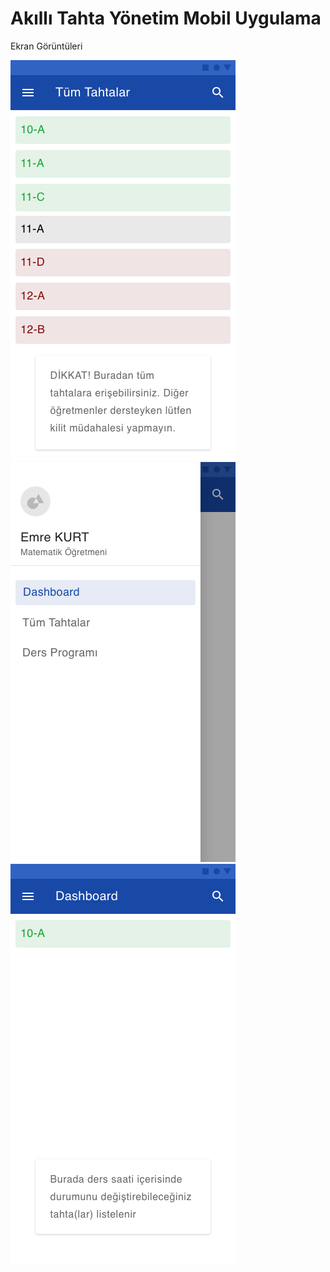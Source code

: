 # Akıllı Tahta Yönetim Mobil Uygulama

Ekran Görüntüleri

![01](/mockups/001.png)
![02](/mockups/002.png)
![03](/mockups/003.png)
